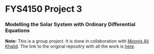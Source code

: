 # FYS4150 Project 3

### Modelling the Solar System with Ordinary Differential Equations

**Note:** This is a group project. It is done in collaboration with [Moonis Ali Khalid](https://github.com/moonnesa). The link to the original repositry with all the work is [here](https://github.com/moonnesa/FYS3150-2020/tree/master/Project3).
